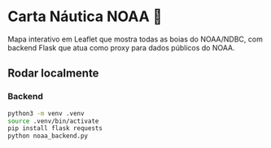 # Carta Náutica NOAA 🌊

Mapa interativo em Leaflet que mostra todas as boias do NOAA/NDBC,
com backend Flask que atua como proxy para dados públicos do NOAA.

## Rodar localmente

### Backend
```bash
python3 -m venv .venv
source .venv/bin/activate
pip install flask requests
python noaa_backend.py
